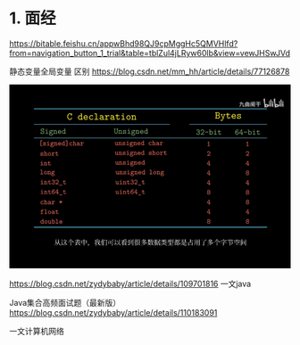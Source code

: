 # 1. 面经



https://bitable.feishu.cn/appwBhd98QJ9cpMggHc5QMVHlfd?from=navigation_button_1_trial&table=tblZul4jLRyw60lb&view=vewJHSwJVd






静态变量全局变量 区别 
https://blog.csdn.net/mm_hh/article/details/77126878


![](_v_images/20210309171448947_14534.png)



https://blog.csdn.net/zydybaby/article/details/109701816  一文java

Java集合高频面试题（最新版） https://blog.csdn.net/zydybaby/article/details/110183091






一文计算机网络





















